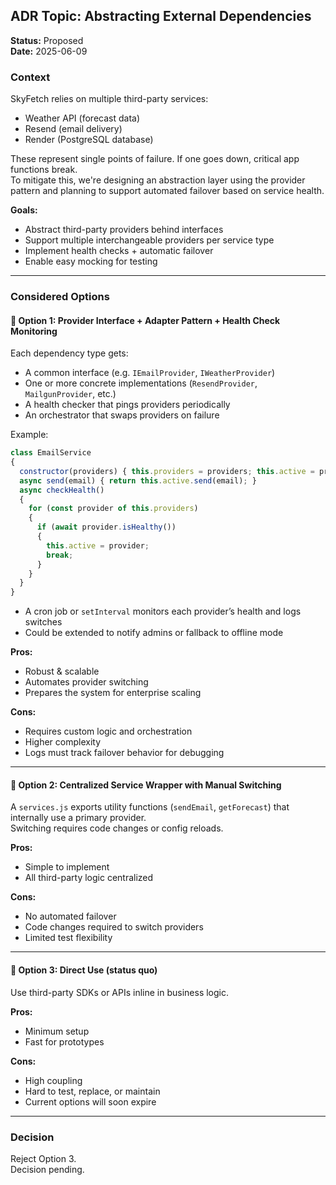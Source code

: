 ## ADR Topic: Abstracting External Dependencies

**Status:** Proposed  
**Date:** 2025-06-09

### Context

SkyFetch relies on multiple third-party services:
- Weather API (forecast data)
- Resend (email delivery)
- Render (PostgreSQL database)

These represent single points of failure. If one goes down, critical app functions break.  
To mitigate this, we're designing an abstraction layer using the provider pattern and planning to support automated failover based on service health.

**Goals:**
- Abstract third-party providers behind interfaces
- Support multiple interchangeable providers per service type
- Implement health checks + automatic failover
- Enable easy mocking for testing

---

### Considered Options

#### 🔹 Option 1: Provider Interface + Adapter Pattern + Health Check Monitoring

Each dependency type gets:
- A common interface (e.g. `IEmailProvider`, `IWeatherProvider`)
- One or more concrete implementations (`ResendProvider`, `MailgunProvider`, etc.)
- A health checker that pings providers periodically
- An orchestrator that swaps providers on failure

Example:
```js
class EmailService 
{
  constructor(providers) { this.providers = providers; this.active = providers[0]; }
  async send(email) { return this.active.send(email); }
  async checkHealth() 
  {
    for (const provider of this.providers) 
    {
      if (await provider.isHealthy()) 
      {
        this.active = provider;
        break;
      }
    }
  }
} 
```
- A cron job or `setInterval` monitors each provider’s health and logs switches
- Could be extended to notify admins or fallback to offline mode

**Pros:**
- Robust & scalable
- Automates provider switching
- Prepares the system for enterprise scaling

**Cons:**
- Requires custom logic and orchestration
- Higher complexity
- Logs must track failover behavior for debugging

---

#### 🔹 Option 2: Centralized Service Wrapper with Manual Switching

A `services.js` exports utility functions (`sendEmail`, `getForecast`) that internally use a primary provider.  
Switching requires code changes or config reloads.

**Pros:**
- Simple to implement
- All third-party logic centralized

**Cons:**
- No automated failover
- Code changes required to switch providers
- Limited test flexibility

---

#### 🔹 Option 3: Direct Use (status quo)

Use third-party SDKs or APIs inline in business logic.

**Pros:**
- Minimum setup
- Fast for prototypes

**Cons:**
- High coupling
- Hard to test, replace, or maintain
- Current options will soon expire

---

### Decision

Reject Option 3.  
Decision pending.
